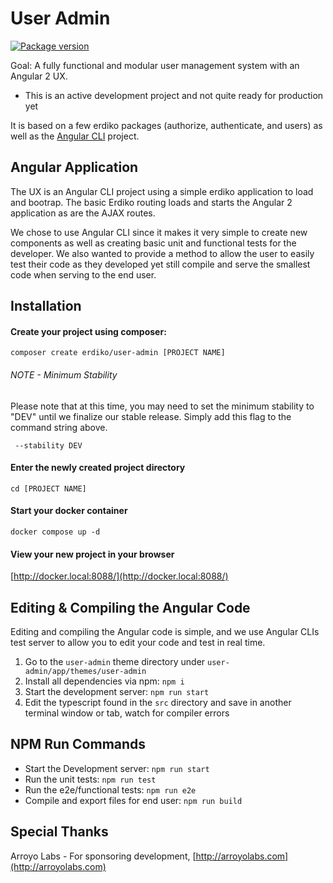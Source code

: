 User Admin
==========

[![Package version](https://img.shields.io/packagist/v/erdiko/user-admin.svg?style=flat-square)](https://packagist.org/packages/erdiko/user-admin)

Goal: A fully functional and modular user management system with an Angular 2 UX.

* This is an active development project and not quite ready for production yet

It is based on a few erdiko packages (authorize, authenticate, and users) as well as the [Angular CLI](https://github.com/angular/angular-cli) project.

Angular Application
-------------------

The UX is an Angular CLI project using a simple erdiko application to load and bootrap. The basic Erdiko routing loads and starts the Angular 2 application as are the AJAX routes.

We chose to use Angular CLI since it makes it very simple to create new components as well as creating basic unit and functional tests for the developer. We also wanted to provide a method to allow the user to easily test their code as they developed yet still compile and serve the smallest code when serving to the end user.

Installation
------------

#### Create your project using composer:

`composer create erdiko/user-admin [PROJECT NAME]`

###### NOTE - Minimum Stability

Please note that at this time, you may need to set the minimum stability to "DEV" until we finalize our stable release. Simply add this flag to the command string above.

` --stability DEV`

#### Enter the newly created project directory

`cd [PROJECT NAME]`

#### Start your docker container

`docker compose up -d`

#### View your new project in your browser

[http://docker.local:8088/](http://docker.local:8088/)


Editing & Compiling the Angular Code
------------------------------------

Editing and compiling the Angular code is simple, and we use Angular CLIs test server to allow you to edit your code and test in real time.

1. Go to the `user-admin` theme directory under `user-admin/app/themes/user-admin`
1. Install all dependencies via npm: `npm i`
1. Start the development server: `npm run start`
1. Edit the typescript found in the `src` directory and save in another terminal window or tab, watch for compiler errors

## NPM Run Commands

* Start the Development server: `npm run start`
* Run the unit tests: `npm run test`
* Run the e2e/functional tests: `npm run e2e`
* Compile and export files for end user: `npm run build`

Special Thanks
--------------

Arroyo Labs - For sponsoring development, [http://arroyolabs.com](http://arroyolabs.com)
